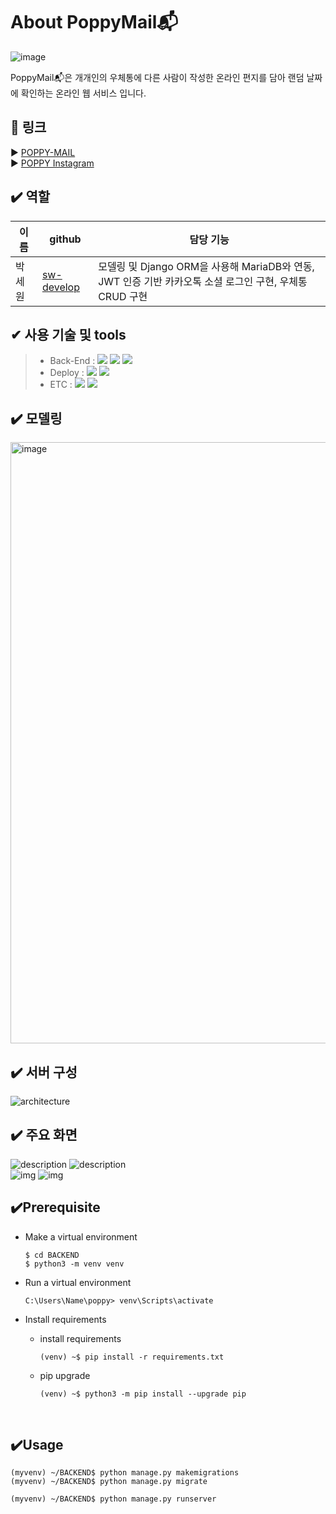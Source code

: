 # About PoppyMail📬
![image](https://user-images.githubusercontent.com/69254943/144740777-7991018a-9bd8-41ed-b525-16a32c9527c6.png)

PoppyMail📬은 개개인의 우체통에 다른 사람이 작성한 온라인 편지를 담아 랜덤 날짜에 확인하는 온라인 웹 서비스 입니다.

## 🔗 링크
▶️ [POPPY-MAIL](https://poppy-mail.vercel.app/)   
▶️ [POPPY Instagram](https://www.instagram.com/poppy.mail_/?utm_medium=copy_link)

## ✔️ 역할
|이름   |github                   |담당 기능|
|-------|-------------------------|--------------------|
|박세원 |[sw-develop](https://github.com/sw-develop) | 모델링 및 Django ORM을 사용해 MariaDB와 연동, JWT 인증 기반 카카오톡 소셜 로그인 구현, 우체통 CRUD 구현 |


## ✔ ️사용 기술 및 tools
> - Back-End :  <img src="https://img.shields.io/badge/Python-3776AB?style=for-the-badge&logo=Python&logoColor=white"/>&nbsp;<img src="https://img.shields.io/badge/Django 3.2-092E20?style=for-the-badge&logo=Django&logoColor=white"/>&nbsp;<img src="https://img.shields.io/badge/MariaDB-0064a5?style=for-the-badge&logo=mariadb&logoColor=white"/>&nbsp;
> - Deploy : <img src="https://img.shields.io/badge/AWS_EC2-232F3E?style=for-the-badge&logo=Amazon&logoColor=white"/>&nbsp;<img src="https://img.shields.io/badge/Docker-0052CC?style=for-the-badge&logo=Docker&logoColor=white"/>
> - ETC :  <img src="https://img.shields.io/badge/Git-F05032?style=for-the-badge&logo=Git&logoColor=white"/>&nbsp;<img src="https://img.shields.io/badge/Github-181717?style=for-the-badge&logo=Github&logoColor=white"/>&nbsp;


## ✔️ 모델링
<img width="962" alt="image" src="https://user-images.githubusercontent.com/69254943/144753735-96f031c7-a4c8-489e-867b-cdaf09130766.png">

## ✔️ 서버 구성
![architecture](./IMGS/architecture.jpg)

## ✔️ 주요 화면
![description](./IMGS/des1.png) ![description](./IMGS/des2.png)    
![img](./IMGS/img2.png) ![img](./IMGS/img3.png)

## ✔️Prerequisite
- Make a virtual environment

  ```shell
  $ cd BACKEND
  $ python3 -m venv venv
  ```

- Run a virtual environment

  ```shell
  C:\Users\Name\poppy> venv\Scripts\activate
  ```

- Install requirements

  - install requirements

    ```shell
    (venv) ~$ pip install -r requirements.txt
    ```

  - pip upgrade

    ```shell
    (venv) ~$ python3 -m pip install --upgrade pip
    ```

    ​

## ✔️Usage
```
(myvenv) ~/BACKEND$ python manage.py makemigrations
(myvenv) ~/BACKEND$ python manage.py migrate
```

```shell
(myvenv) ~/BACKEND$ python manage.py runserver
```

